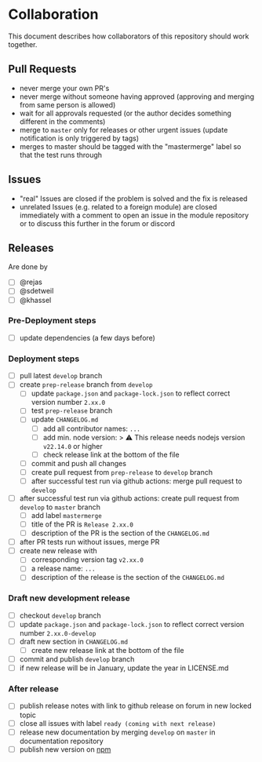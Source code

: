 # Collaboration

This document describes how collaborators of this repository should work together.

## Pull Requests

- never merge your own PR's
- never merge without someone having approved (approving and merging from same person is allowed)
- wait for all approvals requested (or the author decides something different in the comments)
- merge to `master` only for releases or other urgent issues (update notification is only triggered by tags)
- merges to master should be tagged with the "mastermerge" label so that the test runs through

## Issues

- "real" Issues are closed if the problem is solved and the fix is released
- unrelated Issues (e.g. related to a foreign module) are closed immediately with a comment to open an issue in the module repository or to discuss this further in the forum or discord

## Releases

Are done by

- [ ] @rejas
- [ ] @sdetweil
- [ ] @khassel

### Pre-Deployment steps

- [ ] update dependencies (a few days before)

### Deployment steps

- [ ] pull latest `develop` branch
- [ ] create `prep-release` branch from `develop`
  - [ ] update `package.json` and `package-lock.json` to reflect correct version number `2.xx.0`
  - [ ] test `prep-release` branch
  - [ ] update `CHANGELOG.md`
    - [ ] add all contributor names: `...`
    - [ ] add min. node version: > ⚠️ This release needs nodejs version `v22.14.0` or higher
    - [ ] check release link at the bottom of the file
  - [ ] commit and push all changes
  - [ ] create pull request from `prep-release` to `develop` branch
  - [ ] after successful test run via github actions: merge pull request to `develop`
- [ ] after successful test run via github actions: create pull request from `develop` to `master` branch
  - [ ] add label `mastermerge`
  - [ ] title of the PR is `Release 2.xx.0`
  - [ ] description of the PR is the section of the `CHANGELOG.md`
- [ ] after PR tests run without issues, merge PR
- [ ] create new release with
  - [ ] corresponding version tag `v2.xx.0`
  - [ ] a release name: `...`
  - [ ] description of the release is the section of the `CHANGELOG.md`

### Draft new development release

- [ ] checkout `develop` branch
- [ ] update `package.json` and `package-lock.json` to reflect correct version number `2.xx.0-develop`
- [ ] draft new section in `CHANGELOG.md`
  - [ ] create new release link at the bottom of the file
- [ ] commit and publish `develop` branch
- [ ] if new release will be in January, update the year in LICENSE.md

### After release

- [ ] publish release notes with link to github release on forum in new locked topic
- [ ] close all issues with label `ready (coming with next release)`
- [ ] release new documentation by merging `develop` on `master` in documentation repository
- [ ] publish new version on [npm](https://www.npmjs.com/package/magicmirror)
